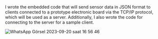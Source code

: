 I wrote the embedded code that will send sensor data in JSON format to clients connected to a prototype electronic board via the TCP/IP protocol, which will be used as a server. Additionally, I also wrote the code for connecting to the server for a sample client.


![WhatsApp Görsel 2023-09-20 saat 16 56 46](https://github.com/cagatay-00/Server-Client-Wireless-Communication/assets/63811210/7078b3d0-1643-4215-ab32-549117bcace0)
